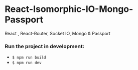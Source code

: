 # React-Isomorphic-IO-Mongo-Passport
React , React-Router, Socket IO, Mongo &amp; Passport


### Run the project in development:
* `$ npm run build`
* `$ npm run dev`